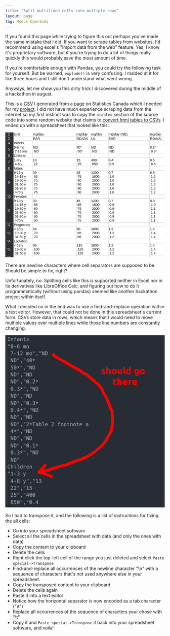 ```yaml
---
title: "Split multilined cells into multiple rows"
layout: page
tag: Modus Operandi
---
```


If you found this page while trying to figure this out perhaps you've made the same mistake that I did. If you want to scrape tables from websites, I'd recommend using excel's "Import data from the web" feature. Yes, I know it's proprietary software, but if you're trying to do a lot of things really quickly this would probably save the most amount of time.

If you're comfortable enough with Pandas, you could try the following task for yourself. But be warned, `explode()` is very confusing. I malded at it for like three hours and I still don't understand what went wrong.

Anyways, let me show you this dirty trick I discovered during the middle of a hackathon in august.

This is a [CSV](/assets/media/vi2.csv) I generated from a [page](https://www.canada.ca/en/health-canada/services/food-nutrition/healthy-eating/dietary-reference-intakes/tables/reference-values-vitamins-dietary-reference-intakes-tables-2005.html) on Statistics Canada which I needed for my [project](https://github.com/echometerain/canada-meal-planner). I did not have much experience scraping data from the internet so my first instinct was to copy the `<table>` section of the source code into some random website that claims to [convert html tables to CSVs](https://www.convertcsv.com/html-table-to-csv.htm). I ended up with a spreadsheet that looked like this:

<img src="/assets/media/horror.png" alt="Spreadsheet Image" title="Software: LibreOffice Calc" width="550">

There are newline characters where cell separators are supposed to be. Should be simple to fix, right?

Unfortunately, no. Splitting cells like this is supported neither in Excel nor in its derivatives like LibreOffice Calc, and figuring out how to do it programmatically (without using pandas) seemed like another hackathon project within itself.

What I decided on in the end was to use a find-and-replace operation within a text editor. However, that could not be done in this spreadsheet's current form. CSVs store data in rows, which means that I would need to move multiple values over multiple lines while those line numbers are constantly changing.

<img src="/assets/media/unstable.png" alt="Values move long distances" width="550">

So I had to transpose it, and the following is a list of instructions for fixing the all cells:

- Go into your spreadsheet software
- Select all the cells in the spreadsheet with data (and only the ones with data)
- Copy the content to your clipboard
- Delete the cells
- Right click the top-left cell of the range you just deleted and select `Paste special->Transpose`
- Find-and-replace all occurrences of the newline character "\n" with a sequence of characters that's not used anywhere else in your spreadsheet.
- Copy the transposed content to your clipboard
- Delete the cells again
- Paste it into a text editor
- Notice how the horizontal separator is now encoded as a tab character ("\t")
- Replace all occurrences of the sequence of characters your chose with "\t"
- Copy it and `Paste special->Transpose` it back into your spreadsheet software, and voila!

